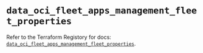 # `data_oci_fleet_apps_management_fleet_properties`

Refer to the Terraform Registory for docs: [`data_oci_fleet_apps_management_fleet_properties`](https://registry.terraform.io/providers/oracle/oci/6.18.0/docs/data-sources/fleet_apps_management_fleet_properties).
